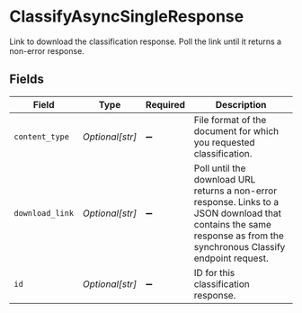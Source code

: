 # ClassifyAsyncSingleResponse

Link to download the classification response. Poll the link until it returns a non-error response.



## Fields

| Field                                                                                                                                                                 | Type                                                                                                                                                                  | Required                                                                                                                                                              | Description                                                                                                                                                           |
| --------------------------------------------------------------------------------------------------------------------------------------------------------------------- | --------------------------------------------------------------------------------------------------------------------------------------------------------------------- | --------------------------------------------------------------------------------------------------------------------------------------------------------------------- | --------------------------------------------------------------------------------------------------------------------------------------------------------------------- |
| `content_type`                                                                                                                                                        | *Optional[str]*                                                                                                                                                       | :heavy_minus_sign:                                                                                                                                                    | File format of the document for which you requested classification.                                                                                                   |
| `download_link`                                                                                                                                                       | *Optional[str]*                                                                                                                                                       | :heavy_minus_sign:                                                                                                                                                    | Poll until the download URL returns a non-error response. Links to a JSON download that contains the same response as from the synchronous Classify endpoint request. |
| `id`                                                                                                                                                                  | *Optional[str]*                                                                                                                                                       | :heavy_minus_sign:                                                                                                                                                    | ID for this classification response.                                                                                                                                  |